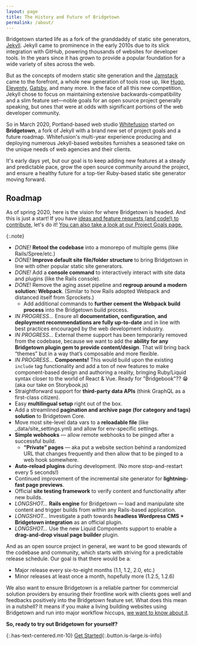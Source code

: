 ```yaml
---
layout: page
title: The History and Future of Bridgetown
permalink: /about/
---
```


Bridgetown started life as a fork of the granddaddy of static site generators, [Jekyll](https://jekyllrb.com). Jekyll came to prominence in the early 2010s due to its slick integration with GitHub, powering thousands of websites for developer tools. In the years since it has grown to provide a popular foundation for a wide variety of sites across the web.

But as the concepts of modern static site generation and the [Jamstack](/docs/jamstack/) came to the forefront, a whole new generation of tools rose up, like [Hugo](https://gohugo.io), [Eleventy](https://www.11ty.dev), [Gatsby](http://gatsbyjs.org), and many more. In the face of all this new competition, Jekyll chose to focus on maintaining extensive backwards-compatibility and a slim feature set—noble goals for an open source project generally speaking, but ones that were at odds with significant portions of the web developer community.

So in March 2020, Portland-based web studio [Whitefusion](https://whitefusion.io) started on **Bridgetown**, a fork of Jekyll with a brand new set of project goals and a future roadmap. Whitefusion's multi-year experience producing and deploying numerous Jekyll-based websites furnishes a seasoned take on the unique needs of web agencies and their clients.

It's early days yet, but our goal is to keep adding new features at a steady and predictable pace, grow the open source community around the project, and ensure a healthy future for a top-tier Ruby-based static site generator moving forward.

## Roadmap

As of spring 2020, here is the vision for where Bridgetown is headed. And this is just a start! If you have [ideas and feature requests (and code!) to contribute](/docs/community/#ways-to-contribute), let's do it! [You can also take a look at our Project Goals page.](/docs/philosophy/)

{:.note}
- _DONE!_ **Retool the codebase** into a monorepo of multiple gems (like Rails/Spree/etc.)
- _DONE!_ **Improve default site file/folder structure** to bring Bridgetown in line with other popular static site generators.
- _DONE!_ Add a **console command** to interactively interact with site data and plugins (like the Rails console).
- _DONE!_ Remove the aging asset pipeline and **regroup around a modern solution: Webpack**. (Similar to how Rails adopted Webpack and distanced itself from Sprockets.)
  - Add additional commands to **further cement the Webpack build process** into the Bridgetown build process.
- _IN PROGRESS…_ Ensure all **documentation, configuration, and deployment recommendations are fully up-to-date** and in line with best practices encouraged by the web development industry.
- _IN PROGRESS…_ External theme support has been temporarily removed from the codebase, because we want to add the **ability for any Bridgetown plugin gem to provide content/design**. That will bring back “themes” but in a way that’s composable and more flexible.
- _IN PROGRESS…_ **Components!** This would build upon the existing `include` tag functionality and add a ton of new features to make component-based design and authoring a reality, bringing Ruby/Liquid syntax closer to the world of React & Vue. Ready for "Bridgebook"?? 😁 (aka our take on Storybook.js)
- Straightforward support for **third-party data APIs** (think GraphQL as a first-class citizen).
- Easy **multilingual setup** right out of the box.
- Add a streamlined **pagination and archive page (for category and tags) solution** to Bridgetown Core.
- Move most site-level data vars to a **reloadable file** (like _data/site_settings.yml) and allow for env-specific settings.
- **Simple webhooks** — allow remote webhooks to be pinged after a successful build.
  - **“Private” pages** — aka put a website section behind a randomized URL that changes frequently and then allow that to be pinged to a web hook somewhere.
- **Auto-reload plugins** during development. (No more stop-and-restart every 5 seconds!)
- Continued improvement of the incremental site generator for **lightning-fast page previews**.
- Official **site testing framework** to verify content and functionality after new builds.
- _LONGSHOT…_ **Rails engine** for Bridgetown — load and manipulate site content and trigger builds from within any Rails-based application.
- _LONGSHOT…_ Investigate a path towards **headless Wordpress CMS + Bridgetown integration** as an official plugin.
- _LONGSHOT…_ Use the new Liquid Components support to enable a **drag-and-drop visual page builder** plugin.

And as an open source project in general, we want to be good stewards of the codebase and community, which starts with striving for a predictable release schedule. Our goal is that there would be a:

- Major release every six-to-eight months (1.1, 1.2, 2.0, etc.)
- Minor releases at least once a month, hopefully more (1.2.5, 1.2.6)

We also want to ensure Bridgetown is a reliable partner for commercial solution providers by ensuring their frontline work with clients goes well and feedbacks positively into the Bridgetown feature set. What does this mean in a nutshell? It means if you make a living building websites using Bridgetown and run into major workflow hiccups, [we want to know about it](/docs/community/).

**So, ready to try out Bridgetown for yourself?**

{:.has-text-centered.mt-10}
[Get Started](/docs/){:.button.is-large.is-info}

